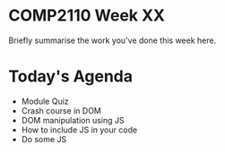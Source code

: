 # COMP2110 Week XX

Briefly summarise the work you've done this week here.


# Today's Agenda
- Module Quiz 
- Crash course in DOM 
- DOM manipulation using JS 
- How to include JS in your code 
- Do some JS 